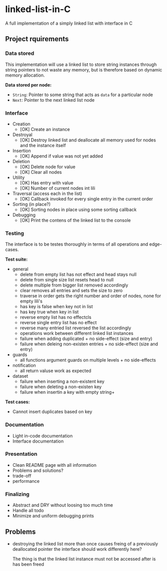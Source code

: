 # linked-list-in-C
 A full implementation of a simply linked list with interface in C

## Project rquirements
### Data stored
This implementation will use a linked list to store string instances through string pointers to not waste any memory, but is therefore based on dynamic memory allocation.

**Data stored per node:**
- `String`: Pointer to some string that acts as `data` for a particular node
- `Next`: Pointer to the next linked list node

### Interface
- Creation
  + [OK] Create an instance
- Destroyal
  + [OK] Destroy linked list and deallocate all memory used for nodes and the instance itself
- Insertion
  + [OK] Append if value was not yet added
- Deletion
  + [OK] Delete node for value
  + [OK] Clear all nodes
- Utility
  + [OK] Has entry with value
  + [OK] Number of current nodes int lili
- Traversal (access each in the list)
  + [OK] Callback invoked for every single entry in the current order
- Sorting (in place?)
  + [OK] Sorting nodes in place using some sorting callback
- Debugging
  + [OK] Print the contens of the linked list to the console

### Testing
The interface is to be testes thoroughly in terms of all operations and edge-cases.

**Test suite:**
- general
  + delete from empty list has not effect and head stays null
  + delete from single size list resets head to null
  + delete multiple from bigger list removed accordingly
  + clear removes all entries and sets the size to zero
  + traverse in order gets the right number and order of nodes, none for empty lili's
  + has key is false when key not in list
  + has key true when key in list
  + reverse empty list has no effectcls
  + reverse single entry list has no effect
  + reverse many entried list reversed the list accordingly
  + operations work between different linked list instances
  + failure when adding duplicated + no side-effect (size and entry)
  + failure when deleing non-existen entries + no side-effect (size and entry)
- guards
  + all functions argument guards on multiple levels + no side-effects
- notification
  + all return valuse work as expected
- dataset
  + failure when inserting a non-existent key
  + failure when deleting a non-existen key
  + failure when insertin a key with empty string+

**Test cases:**
- Cannot insert duplicates based on key

### Documentation
- Light in-code documentation
- Interface documentation

### Presentation
- Clean README page with all information
- Problems and solutions?
- trade-off
- performance

### Finalizing
- Abstract and DRY without loosing too much time
- Handle all todo
- Minimize and uniform debugging prints

## Problems
- destroying the linked list more than once causes freing of a previously deallocated pointer
  the interface should work differently here?

  The thing is that the linked list instance must not be accessed after is has been freed